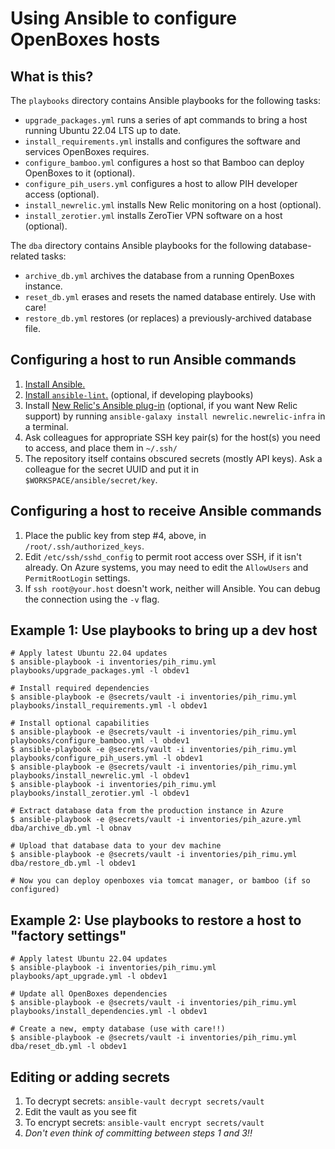 # Using Ansible to configure OpenBoxes hosts

## What is this?

The `playbooks` directory contains Ansible playbooks for the following tasks:

- `upgrade_packages.yml` runs a series of apt commands to bring a host running Ubuntu 22.04 LTS up to date.
- `install_requirements.yml` installs and configures the software and services OpenBoxes requires.
- `configure_bamboo.yml` configures a host so that Bamboo can deploy OpenBoxes to it (optional).
- `configure_pih_users.yml` configures a host to allow PIH developer access (optional).
- `install_newrelic.yml` installs New Relic monitoring on a host (optional).
- `install_zerotier.yml` installs ZeroTier VPN software on a host (optional).

The `dba` directory contains Ansible playbooks for the following database-related tasks:

- `archive_db.yml` archives the database from a running OpenBoxes instance.
- `reset_db.yml` erases and resets the named database entirely. Use with care!
- `restore_db.yml` restores (or replaces) a previously-archived database file.

## Configuring a host to run Ansible commands

1. [Install Ansible.](https://docs.ansible.com/ansible/latest/installation_guide/intro_installation.html)
2. [Install `ansible-lint`.](https://ansible-lint.readthedocs.io) (optional, if developing playbooks)
3. Install [New Relic's Ansible plug-in](https://docs.newrelic.com/docs/infrastructure/install-infrastructure-agent/config-management-tools/configure-infrastructure-agent-using-ansible/) (optional, if you want New Relic support) by running `ansible-galaxy install newrelic.newrelic-infra` in a terminal.
4. Ask colleagues for appropriate SSH key pair(s) for the host(s) you need to access, and place them in `~/.ssh/`
5. The repository itself contains obscured secrets (mostly API keys). Ask a colleague for the secret UUID and put it in `$WORKSPACE/ansible/secret/key`.

## Configuring a host to receive Ansible commands

1. Place the public key from step #4, above, in `/root/.ssh/authorized_keys`.
2. Edit `/etc/ssh/sshd_config` to permit root access over SSH, if it isn't already. On Azure systems, you may need to edit the `AllowUsers` and `PermitRootLogin` settings.
3. If `ssh root@your.host` doesn't work, neither will Ansible. You can debug the connection using the `-v` flag.

## Example 1: Use playbooks to bring up a dev host

```
# Apply latest Ubuntu 22.04 updates
$ ansible-playbook -i inventories/pih_rimu.yml playbooks/upgrade_packages.yml -l obdev1

# Install required dependencies
$ ansible-playbook -e @secrets/vault -i inventories/pih_rimu.yml playbooks/install_requirements.yml -l obdev1

# Install optional capabilities
$ ansible-playbook -e @secrets/vault -i inventories/pih_rimu.yml playbooks/configure_bamboo.yml -l obdev1
$ ansible-playbook -e @secrets/vault -i inventories/pih_rimu.yml playbooks/configure_pih_users.yml -l obdev1
$ ansible-playbook -e @secrets/vault -i inventories/pih_rimu.yml playbooks/install_newrelic.yml -l obdev1
$ ansible-playbook -i inventories/pih_rimu.yml playbooks/install_zerotier.yml -l obdev1

# Extract database data from the production instance in Azure
$ ansible-playbook -e @secrets/vault -i inventories/pih_azure.yml dba/archive_db.yml -l obnav

# Upload that database data to your dev machine
$ ansible-playbook -e @secrets/vault -i inventories/pih_rimu.yml dba/restore_db.yml -l obdev1

# Now you can deploy openboxes via tomcat manager, or bamboo (if so configured)
```

## Example 2: Use playbooks to restore a host to "factory settings"

```
# Apply latest Ubuntu 22.04 updates
$ ansible-playbook -i inventories/pih_rimu.yml playbooks/apt_upgrade.yml -l obdev1

# Update all OpenBoxes dependencies
$ ansible-playbook -e @secrets/vault -i inventories/pih_rimu.yml playbooks/install_dependencies.yml -l obdev1

# Create a new, empty database (use with care!!)
$ ansible-playbook -e @secrets/vault -i inventories/pih_rimu.yml dba/reset_db.yml -l obdev1
```

## Editing or adding secrets

1. To decrypt secrets: `ansible-vault decrypt secrets/vault`
2. Edit the vault as you see fit
3. To encrypt secrets: `ansible-vault encrypt secrets/vault`
4. _Don't even think of committing between steps 1 and 3!!_
